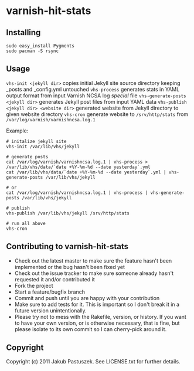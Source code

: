 # varnish-hit-stats

## Installing

    sudo easy_install Pygments
    sudo pacman -S rsync

## Usage

`vhs-init <jekyll dir>` copies initial Jekyll site source directory keeping _posts and _config.yml untouched
`vhs-process` generates stats in YAML output format from input Varnish NCSA log *special* file
`vhs-generate-posts <jekyll dir>` generates Jekyll post files from input YAML data
`vhs-publish <jekyll dir> <website dir>` generated website from Jekyll directory to given website directory
`vhs-cron` generate website to `/srv/http/stats` from `/var/log/varnish/varnishncsa.log.1`

Example:

    # initalize jekyll site
    vhs-init /var/lib/vhs/jekyll

    # generate posts
    cat /var/log/varnish/varnishncsa.log.1 | vhs-process > /var/lib/vhs/data/`date +%Y-%m-%d --date yesterday`.yml
    cat /var/lib/vhs/data/`date +%Y-%m-%d --date yesterday`.yml | vhs-generate-posts /var/lib/vhs/jekyll

    # or
    cat /var/log/varnish/varnishncsa.log.1 | vhs-process | vhs-generate-posts /var/lib/vhs/jekyll

    # publish
    vhs-publish /var/lib/vhs/jekyll /srv/http/stats

    # run all above
    vhs-cron

## Contributing to varnish-hit-stats
 
* Check out the latest master to make sure the feature hasn't been implemented or the bug hasn't been fixed yet
* Check out the issue tracker to make sure someone already hasn't requested it and/or contributed it
* Fork the project
* Start a feature/bugfix branch
* Commit and push until you are happy with your contribution
* Make sure to add tests for it. This is important so I don't break it in a future version unintentionally.
* Please try not to mess with the Rakefile, version, or history. If you want to have your own version, or is otherwise necessary, that is fine, but please isolate to its own commit so I can cherry-pick around it.

## Copyright

Copyright (c) 2011 Jakub Pastuszek. See LICENSE.txt for
further details.
